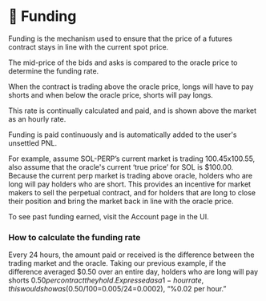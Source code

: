 # 💸 Funding

Funding is the mechanism used to ensure that the price of a futures contract stays in line with the current spot price.&#x20;

The mid-price of the bids and asks is compared to the oracle price to determine the funding rate.&#x20;

When the contract is trading above the oracle price, longs will have to pay shorts and when below the oracle price, shorts will pay longs.&#x20;

This rate is continually calculated and paid, and is shown above the market as an hourly rate.

Funding is paid continuously and is automatically added to the user's unsettled PNL.

For example, assume SOL-PERP’s current market is trading 100.45x100.55, also assume that the oracle's current ‘true price’ for SOL is $100.00. Because the current perp market is trading above oracle, holders who are long will pay holders who are short. This provides an incentive for market makers to sell the perpetual contract, and for holders that are long to close their position and bring the market back in line with the oracle price.

To see past funding earned, visit the Account page in the UI.

### How to calculate the funding rate

Every 24 hours, the amount paid or received is the difference between the trading market and the oracle. Taking our previous example, if the difference averaged $0.50 over an entire day, holders who are long will pay shorts $0.50 per contract they hold. Expressed as a 1-hour rate, this would show as ($0.50/$100=$0.005/24=0.0002), “%0.02 per hour.”
